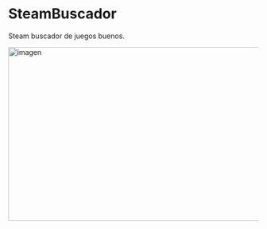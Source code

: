 # SteamBuscador
Steam buscador de juegos buenos.


<img width="523" height="350" alt="imagen" src="https://github.com/user-attachments/assets/4d1f9510-a079-4865-85a2-9826aaa726f3" />
